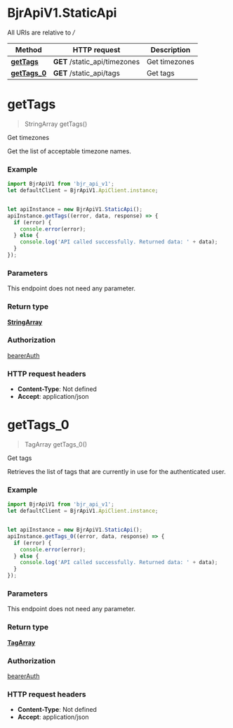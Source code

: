 # BjrApiV1.StaticApi

All URIs are relative to */*

Method | HTTP request | Description
------------- | ------------- | -------------
[**getTags**](StaticApi.md#getTags) | **GET** /static_api/timezones | Get timezones
[**getTags_0**](StaticApi.md#getTags_0) | **GET** /static_api/tags | Get tags

<a name="getTags"></a>
# **getTags**
> StringArray getTags()

Get timezones

Get the list of acceptable timezone names.

### Example
```javascript
import BjrApiV1 from 'bjr_api_v1';
let defaultClient = BjrApiV1.ApiClient.instance;


let apiInstance = new BjrApiV1.StaticApi();
apiInstance.getTags((error, data, response) => {
  if (error) {
    console.error(error);
  } else {
    console.log('API called successfully. Returned data: ' + data);
  }
});
```

### Parameters
This endpoint does not need any parameter.

### Return type

[**StringArray**](StringArray.md)

### Authorization

[bearerAuth](../README.md#bearerAuth)

### HTTP request headers

 - **Content-Type**: Not defined
 - **Accept**: application/json

<a name="getTags_0"></a>
# **getTags_0**
> TagArray getTags_0()

Get tags

Retrieves the list of tags that are currently in use for the authenticated user.

### Example
```javascript
import BjrApiV1 from 'bjr_api_v1';
let defaultClient = BjrApiV1.ApiClient.instance;


let apiInstance = new BjrApiV1.StaticApi();
apiInstance.getTags_0((error, data, response) => {
  if (error) {
    console.error(error);
  } else {
    console.log('API called successfully. Returned data: ' + data);
  }
});
```

### Parameters
This endpoint does not need any parameter.

### Return type

[**TagArray**](TagArray.md)

### Authorization

[bearerAuth](../README.md#bearerAuth)

### HTTP request headers

 - **Content-Type**: Not defined
 - **Accept**: application/json

